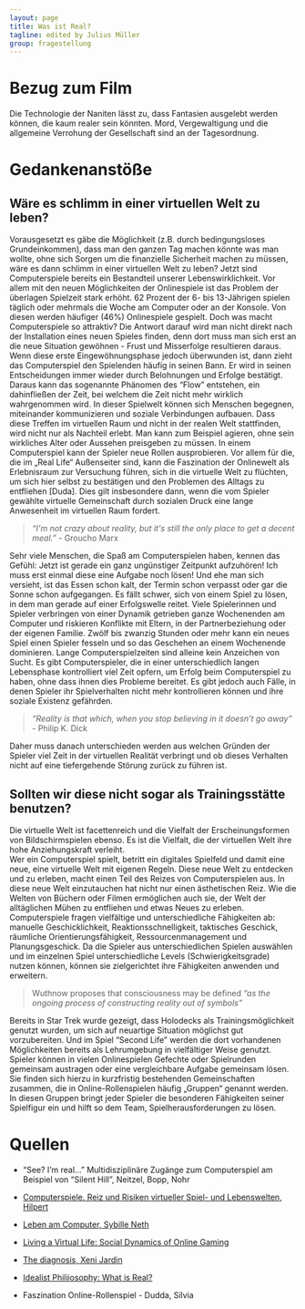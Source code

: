 ```yaml
---
layout: page
title: Was ist Real?
tagline: edited by Julius Müller
group: fragestellung
---
```


Bezug zum Film
==============
Die Technologie der Naniten lässt zu, dass Fantasien ausgelebt werden können, die kaum realer sein könnten. Mord, Vergewaltigung und die allgemeine Verrohung der Gesellschaft sind an der Tagesordnung.

Gedankenanstöße
=============
Wäre es schlimm in einer virtuellen Welt zu leben?
--------------------------------------------------

Vorausgesetzt es gäbe die Möglichkeit (z.B. durch bedingungsloses Grundeinkommen), dass man den ganzen Tag machen könnte was man wollte, ohne sich Sorgen um die finanzielle Sicherheit machen zu müssen, wäre es dann schlimm in einer virtuellen Welt zu leben?
Jetzt sind Computerspiele bereits ein Bestandteil unserer Lebenswirklichkeit. Vor allem mit den neuen Möglichkeiten der Onlinespiele ist das Problem der überlagen Spielzeit stark erhöht. 62 Prozent der 6- bis 13-Jährigen spielen täglich oder mehrmals die Woche am Computer oder an der Konsole. Von diesen werden häufiger (46%) Onlinespiele gespielt.
Doch was macht Computerspiele so attraktiv? Die Antwort darauf wird man nicht direkt nach der Installation eines neuen Spieles finden, denn dort muss man sich erst an die neue Situation gewöhnen - Frust und Misserfolge resultieren daraus. Wenn diese erste Eingewöhnungsphase jedoch überwunden ist, dann zieht das Computerspiel den Spielenden häufig in seinen Bann. Er wird in seinen Entscheidungen immer wieder durch Belohnungen und Erfolge bestätigt. Daraus kann das sogenannte Phänomen des “Flow” entstehen, ein dahinfließen der Zeit, bei welchem die Zeit nicht mehr wirklich wahrgenommen wird.
In dieser Spielwelt können sich Menschen begegnen, miteinander kommunizieren und soziale Verbindungen aufbauen. Dass diese Treffen im virtuellen Raum und nicht in der realen Welt stattfinden, wird nicht nur als Nachteil erlebt. Man kann zum Beispiel agieren, ohne sein wirkliches Alter oder Aussehen preisgeben zu müssen. 
In einem Computerspiel kann der Spieler neue Rollen ausprobieren. Vor allem für die, die im „Real Life“ Außenseiter sind, kann die Faszination der Onlinewelt als Erlebnisraum zur Versuchung führen, sich in die virtuelle Welt zu flüchten, um sich hier selbst zu bestätigen und den Problemen des Alltags zu entfliehen \[Duda\]. Dies gilt insbesondere dann, wenn die vom Spieler gewählte virtuelle Gemeinschaft durch sozialen Druck eine lange Anwesenheit im virtuellen Raum fordert. 

>*“I'm not crazy about reality, but it's still the only place to get a decent meal.”* - Groucho Marx

Sehr viele Menschen, die Spaß am Computerspielen haben, kennen das Gefühl: Jetzt ist gerade ein ganz ungünstiger Zeitpunkt aufzuhören! Ich muss erst einmal diese eine Aufgabe noch lösen! Und ehe man sich versieht, ist das Essen schon kalt, der Termin schon verpasst oder gar die Sonne schon aufgegangen. 
Es fällt schwer, sich von einem Spiel zu lösen, in dem man gerade auf einer Erfolgswelle reitet. Viele Spielerinnen und Spieler verbringen von einer Dynamik getrieben ganze Wochenenden am Computer und riskieren Konflikte mit Eltern, in der Partnerbeziehung oder der eigenen Familie. Zwölf bis zwanzig Stunden oder mehr kann ein neues Spiel einen Spieler fesseln und so das Geschehen an einem Wochenende dominieren.
Lange Computerspielzeiten sind alleine kein Anzeichen von Sucht. Es gibt Computerspieler, die in einer unterschiedlich langen Lebensphase kontrolliert viel Zeit opfern, um Erfolg beim Computerspiel zu haben, ohne dass ihnen dies Probleme bereitet.
Es gibt jedoch auch Fälle, in denen Spieler ihr Spielverhalten nicht mehr kontrollieren können und ihre soziale Existenz gefährden.

>*“Reality is that which, when you stop believing in it doesn’t go away”* - Philip K. Dick

Daher muss danach unterschieden werden aus welchen Gründen der Spieler viel Zeit in der virtuellen Realität verbringt und ob dieses Verhalten nicht auf eine tiefergehende Störung zurück zu führen ist.

Sollten wir diese nicht sogar als Trainingsstätte benutzen?
-----------------------------------------------------------

Die virtuelle Welt ist facettenreich und die Vielfalt der Erscheinungsformen von Bildschirmspielen ebenso. Es ist die Vielfalt, die der virtuellen Welt ihre hohe Anziehungskraft verleiht.  
Wer ein Computerspiel spielt, betritt ein digitales Spielfeld und damit eine neue, eine virtuelle Welt mit eigenen Regeln. Diese neue Welt zu entdecken und zu erleben, macht einen Teil des Reizes von Computerspielen aus. In diese neue Welt einzutauchen hat nicht nur einen ästhetischen Reiz. Wie die Welten von Büchern oder Filmen ermöglichen auch sie, der Welt der alltäglichen Mühen zu entfliehen und etwas Neues zu erleben.
Computerspiele fragen vielfältige und unterschiedliche Fähigkeiten ab: manuelle Geschicklichkeit, Reaktionsschnelligkeit, taktisches Geschick, räumliche Orientierungsfähigkeit, Ressourcenmanagement und Planungsgeschick. Da die Spieler aus unterschiedlichen Spielen auswählen und im einzelnen Spiel unterschiedliche Levels (Schwierigkeitsgrade) nutzen können, können sie zielgerichtet ihre Fähigkeiten anwenden und erweitern.

>Wuthnow proposes that consciousness may be defined *“as the ongoing process of constructing reality out of symbols”*

Bereits in Star Trek wurde gezeigt, dass Holodecks als Trainingsmöglichkeit genutzt wurden, um sich auf neuartige Situation möglichst gut vorzubereiten. Und im Spiel “Second Life” werden die dort vorhandenen Möglichkeiten bereits als Lehrumgebung in vielfältiger Weise genutzt.
Spieler können in vielen Onlinespielen Gefechte oder Spielrunden gemeinsam austragen oder eine vergleichbare Aufgabe gemeinsam lösen. Sie finden sich hierzu in kurzfristig bestehenden Gemeinschaften zusammen, die in Online-Rollenspielen häufig „Gruppen“ genannt werden. In diesen Gruppen bringt jeder Spieler die besonderen Fähigkeiten seiner Spielfigur ein und hilft so dem Team, Spielherausforderungen zu lösen.


Quellen
======
* “See? I’m real...” Multidisziplinäre Zugänge zum Computerspiel am Beispiel von “Silent Hill”, Neitzel, Bopp, Nohr
* [Computerspiele. Reiz und Risiken virtueller Spiel- und Lebenswelten, Hilpert](http://www.mediaculture-online.de/fileadmin/bibliothek/hilpert_computerspiele/hilpert_computerspiele.pdf)

* [Leben am Computer, Sybille Neth](http://www.mediaculture-online.de/fileadmin/bibliothek/neth_leben/neth_leben.pdf)
* [Living a Virtual Life: Social Dynamics of Online Gaming](http://www.gamestudies.org/0401/kolo/)
* [The diagnosis, Xeni Jardin](http://boingboing.net/2011/12/09/the-diagnosis.html)
* [Idealist Philiiosophy: What is Real?](http://philsci-archive.pitt.edu/1216/1/reality.html)
* Faszination Online-Rollenspiel - Dudda, Silvia
